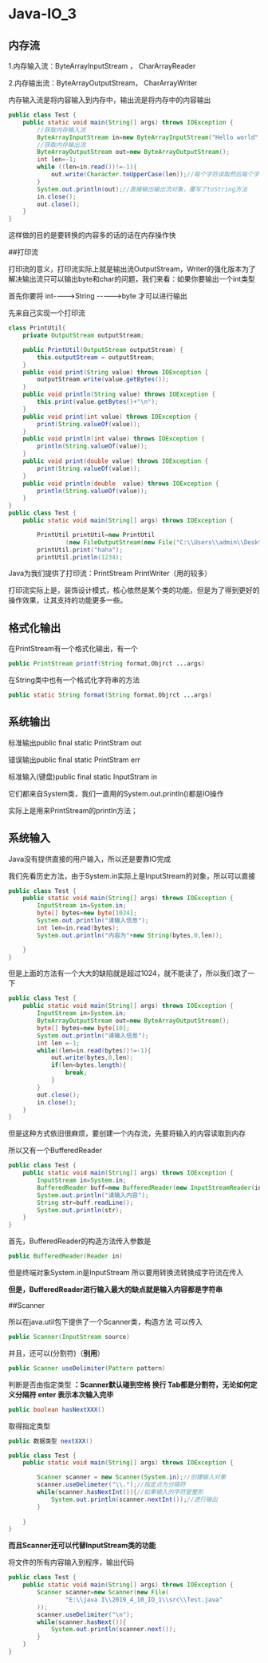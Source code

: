 # Java-IO_3

## 内存流

1.内存输入流：ByteArrayInputStream  ，  CharArrayReader

2.内存输出流：ByteArrayOutputStream， CharArrayWriter

内存输入流是将内容输入到内存中，输出流是将内存中的内容输出

```java
public class Test {
    public static void main(String[] args) throws IOException {
        //获取内存输入流
        ByteArrayInputStream in=new ByteArrayInputStream("Hello world".getBytes());
        //获取内存输出流
        ByteArrayOutputStream out=new ByteArrayOutputStream();
        int len=-1;
        while ((len=in.read())!=-1){
            out.write(Character.toUpperCase(len));//每个字符读取然后每个字符大写
        }
        System.out.println(out);//直接输出输出流对象，覆写了toString方法
        in.close();
        out.close();
    }
}
```

这样做的目的是要转换的内容多的话的话在内存操作快

##打印流

打印流的意义，打印流实际上就是输出流OutputStream，Writer的强化版本为了解决输出流只可以输出byte和char的问题，我们来看：如果你要输出一个int类型

首先你要将 int---->String ----->byte  才可以进行输出

先来自己实现一个打印流

```java
class PrintUtil{
    private OutputStream outputStream;

    public PrintUtil(OutputStream outputStream) {
        this.outputStream = outputStream;
    }
    public void print(String value) throws IOException {
        outputStream.write(value.getBytes());
    }
    public void println(String value) throws IOException {
        this.print(value.getBytes()+"\n");
    }
    public void print(int value) throws IOException {
        print(String.valueOf(value));
    }
    public void println(int value) throws IOException {
        println(String.valueOf(value));
    }
    public void print(double value) throws IOException {
        print(String.valueOf(value));
    }
    public void println(double  value) throws IOException {
        println(String.valueOf(value));
    }
}
public class Test {
    public static void main(String[] args) throws IOException {

        PrintUtil printUtil=new PrintUtil
                (new FileOutputStream(new File("C:\\Users\\admin\\Desktop\\Test.txt")));
        printUtil.print("haha");
        printUtil.println(1234);
```

Java为我们提供了打印流：PrintStream   PrintWriter（用的较多）

打印流实际上是，装饰设计模式，核心依然是某个类的功能，但是为了得到更好的操作效果，让其支持的功能更多一些。

## 格式化输出

在PrintStream有一个格式化输出，有一个

```java
public PrintStream printf(String format,Objrct ...args)
```

在String类中也有一个格式化字符串的方法

```java
public static String format(String format,Objrct ...args)
```

## 系统输出

标准输出public final static PrintStram out

错误输出public final static PrintStram err

标准输入(键盘)public final static InputStram in

它们都来自System类，我们一直用的System.out.println()都是IO操作

实际上是用来PrintStream的println方法；

## 系统输入

Java没有提供直接的用户输入，所以还是要靠IO完成

我们先看历史方法，由于System.in实际上是InputStream的对象，所以可以直接

```java
public class Test {
    public static void main(String[] args) throws IOException {
        InputStream in=System.in;
        byte[] bytes=new byte[1024];
        System.out.println("请输入信息");
        int len=in.read(bytes);
        System.out.println("内容为"+new String(bytes,0,len));

    }
}

```

但是上面的方法有一个大大的缺陷就是超过1024，就不能读了，所以我们改了一下

```java
public class Test {
    public static void main(String[] args) throws IOException {
        InputStream in=System.in;
        ByteArrayOutputStream out=new ByteArrayOutputStream();
        byte[] bytes=new byte[10];
        System.out.println("请输入信息");
        int len =-1;
        while((len=in.read(bytes))!=-1){
            out.write(bytes,0,len);
            if(len<bytes.length){
                break;
            }
        }
        out.close();
        in.close();
    }
}
```

但是这种方式依旧很麻烦，要创建一个内存流，先要将输入的内容读取到内存

所以又有一个BufferedReader

```java
public class Test {
    public static void main(String[] args) throws IOException {
        InputStream in=System.in;
        BufferedReader buff=new BufferedReader(new InputStreamReader(in));
        System.out.println("请输入内容");
        String str=buff.readLine();
        System.out.println(str);
    }
}
```

首先，BufferedReader的构造方法传入参数是

```java
public BufferedReader(Reader in)
```

但是终端对象System.in是InputStream 所以要用转换流转换成字符流在传入

**但是，BufferedReader进行输入最大的缺点就是输入内容都是字符串**

##Scanner

所以在java.util包下提供了一个Scanner类，构造方法 可以传入

```java
public Scanner(InputStream source)
```

并且，还可以(分割符)（**别用**）

```java
public Scanner useDelimiter(Pattern pattern)
```

判断是否由指定类型     **：Scanner默认碰到空格 换行 Tab都是分割符，无论如何定义分隔符 enter 表示本次输入完毕**

```java
public boolean hasNextXXX()
```

取得指定类型

```java
public 数据类型 nextXXX()
```

```java
public class Test {
    public static void main(String[] args) throws IOException {

        Scanner scanner = new Scanner(System.in);//创建输入对象
		scanner.useDelimeter("\\.");//指定点为分隔符
        while(scanner.hasNextInt()){//如果输入的字符是整形
            System.out.println(scanner.nextInt());//进行输出
        }
        
    }
}
```

**而且Scanner还可以代替InputStream类的功能**

将文件的所有内容输入到程序，输出代码

```java
public class Test {
    public static void main(String[] args) throws IOException {
        Scanner scanner=new Scanner(new File(
                "E:\\java I\\2019_4_10_IO_1\\src\\Test.java"
        ));
        scanner.useDelimiter("\n");
        while(scanner.hasNext()){
            System.out.println(scanner.next());
        }
    }
}

```

